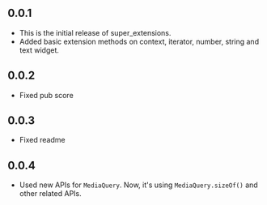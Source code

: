 ## 0.0.1

* This is the initial release of super_extensions.
* Added basic extension methods on context, iterator, number, string and text widget.

## 0.0.2
* Fixed pub score

## 0.0.3
* Fixed readme

## 0.0.4
* Used new APIs for `MediaQuery`. Now, it's using `MediaQuery.sizeOf()` and other related APIs.